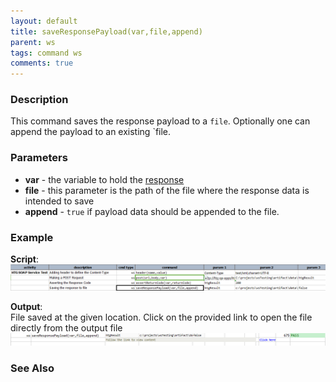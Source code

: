 ```yaml
---
layout: default
title: saveResponsePayload(var,file,append)
parent: ws
tags: command ws
comments: true
---
```



### Description
This command saves the response payload to a `file`.  Optionally one can append the payload to an existing `file.


### Parameters
- **var** - the variable to hold the [response](index.html#http-response)
- **file** - this parameter is the path of the file where the response data is intended to save
- **append** - `true` if payload data should be appended to the file.


### Example
**Script**:<br/>
![](image/saveResponsePayLoad_01.png)

**Output**:<br/>
File saved at the given location. Click on the provided link to open the file directly from the output file
![](image/saveResponsePayLoad_02.png)


### See Also
